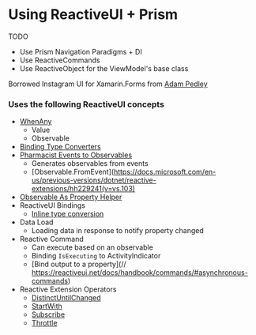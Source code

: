 # Using ReactiveUI + Prism

TODO

- Use Prism Navigation Paradigms + DI
- Use ReactiveCommands
- Use ReactiveObject for the ViewModel's base class

Borrowed Instagram UI for Xamarin.Forms from [Adam Pedley](https://github.com/adamped/Instagram)

### Uses the following ReactiveUI concepts

- [WhenAny](https://reactiveui.net/docs/handbook/when-any/)
    - Value
    - Observable
- [Binding Type Converters](https://reactiveui.net/docs/handbook/data-binding/value-converters)
- [Pharmacist Events to Observables](https://github.com/reactiveui/pharmacist#how-do-i-use)
    - Generates observables from events
    - [Observable.FromEvent](https://docs.microsoft.com/en-us/previous-versions/dotnet/reactive-extensions/hh229241(v=vs.103)
- [Observable As Property Helper](https://reactiveui.net/docs/handbook/observable-as-property-helper/)    
- ReactiveUI Bindings
    - [Inline type conversion](https://reactiveui.net/docs/handbook/data-binding/value-converters#inline-binding-converters)
- Data Load
     - Loading data in response to notify property changed
- Reactive Command
    - Can execute based on an observable
    - Binding `IsExecuting` to ActivityIndicator
    - [Bind output to a property](// https://reactiveui.net/docs/handbook/commands/#asynchronous-commands)
- Reactive Extension Operators
    - [DistinctUntilChanged](http://reactivex.io/documentation/operators/distinct.html)
    - [StartWith](http://reactivex.io/documentation/operators/startwith.html)
    - [Subscribe](http://reactivex.io/documentation/operators/subscribe.html)
    - [Throttle](http://reactivex.io/documentation/operators/debounce.html)